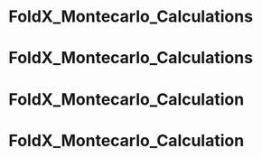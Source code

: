 # FoldX_Montecarlo_Calculations
# FoldX_Montecarlo_Calculations
# FoldX_Montecarlo_Calculation
# FoldX_Montecarlo_Calculation
